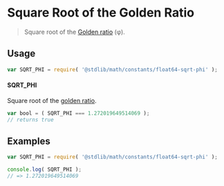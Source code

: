 # Square Root of the Golden Ratio

> Square root of the [Golden ratio][@stdlib/math/constants/float64-phi] (φ).

<section class="usage">

## Usage

```javascript
var SQRT_PHI = require( '@stdlib/math/constants/float64-sqrt-phi' );
```

#### SQRT_PHI

Square root of the [golden ratio][@stdlib/math/constants/float64-phi].

```javascript
var bool = ( SQRT_PHI === 1.272019649514069 );
// returns true
```

</section>

<!-- /.usage -->

<section class="examples">

## Examples

<!-- TODO: better example -->

```javascript
var SQRT_PHI = require( '@stdlib/math/constants/float64-sqrt-phi' );

console.log( SQRT_PHI );
// => 1.272019649514069
```

</section>

<!-- /.examples -->

<section class="links">

[@stdlib/math/constants/float64-phi]: https://github.com/stdlib-js/stdlib

</section>

<!-- /.links -->
